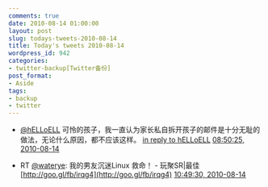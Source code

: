 ```yaml
---
comments: true
date: 2010-08-14 01:00:00
layout: post
slug: todays-tweets-2010-08-14
title: Today's tweets 2010-08-14
wordpress_id: 942
categories:
- twitter-backup[Twitter备份]
post_format:
- Aside
tags:
- backup
- twitter
---
```





  * [@hELLoELL](http://twitter.com/hELLoELL) 可怜的孩子，我一直认为家长私自拆开孩子的邮件是十分无耻的做法，无论什么原因，都不应该这样。 [in reply to hELLoELL](http://twitter.com/hELLoELL/statuses/21109054327) [08:50:25, 2010-08-14](http://twitter.com/gfrog/statuses/21109320422)





  * RT [@waterye](http://twitter.com/waterye): 我的男友沉迷Linux 救命！ - 玩聚SR|最佳 [http://goo.gl/fb/irqg4](http://goo.gl/fb/irqg4) [10:49:30, 2010-08-14](http://twitter.com/gfrog/statuses/21117123689)




